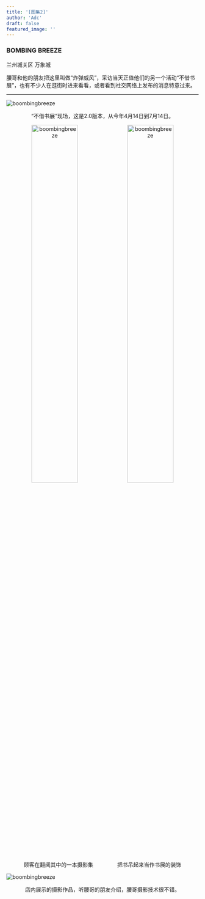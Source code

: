 ```yaml
---
title: '[图集2]'
author: 'Adc'
draft: false
featured_image: ''
---
```

### BOMBING BREEZE

兰州城关区 万象城

腰哥和他的朋友把这里叫做“炸弹威风”，采访当天正值他们的另一个活动“不借书展”，也有不少人在逛街时进来看看，或者看到社交网络上发布的消息特意过来。

---

![boombingbreeze](/images/IMG_9396.JPG)
 <p style="text-align:center">“不借书展”现场，这是2.0版本，从今年4月14日到7月14日。</p>

<center class ='img'>
<img title="boombingbreeze" src=/images/IMG_9400.JPG width="49%">
<img title="boombingbreeze" src=/images/IMG_9383.JPG width="49%">
</center>
 <p style="text-align:center">顾客在翻阅其中的一本摄影集&nbsp;&nbsp;&nbsp;&nbsp;&nbsp;&nbsp;&nbsp;&nbsp;&nbsp;&nbsp;&nbsp;&nbsp;&nbsp;&nbsp;&nbsp;&nbsp;把书吊起来当作书展的装饰</p>


![boombingbreeze](/images/IMG_9381.JPG)
 <p style="text-align:center">店内展示的摄影作品，听腰哥的朋友介绍，腰哥摄影技术很不错。</p>